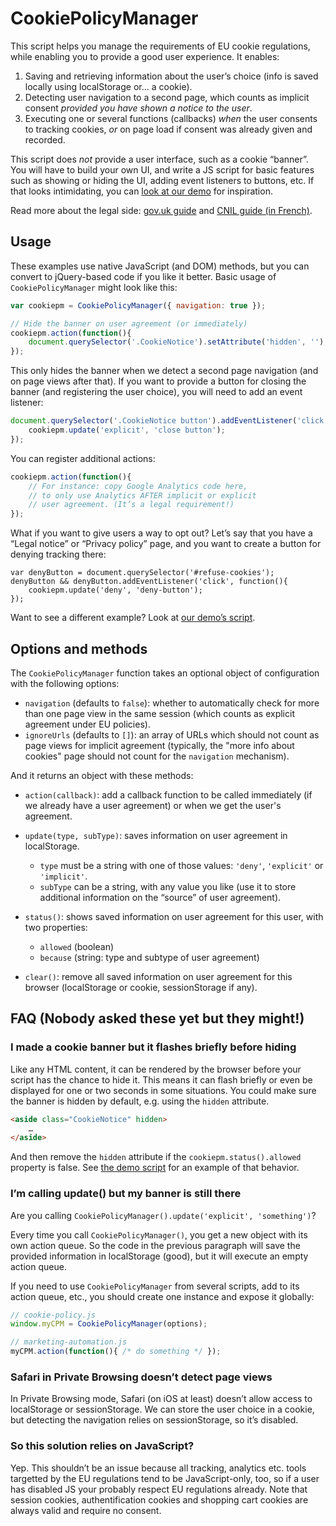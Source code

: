 # CookiePolicyManager

This script helps you manage the requirements of EU cookie regulations, while enabling you to provide a good user experience. It enables:

1. Saving and retrieving information about the user’s choice (info is saved locally using localStorage or… a cookie).
2. Detecting user navigation to a second page, which counts as implicit consent *provided you have shown a notice to the user*.
3. Executing one or several functions (callbacks) *when* the user consents to tracking cookies, *or* on page load if consent was already given and recorded.

This script does *not* provide a user interface, such as a cookie “banner”. You will have to build your own UI, and write a JS script for basic features such as showing or hiding the UI, adding event listeners to buttons, etc. If that looks intimidating, you can [look at our demo][DEMO] for inspiration.

Read more about the legal side: [gov.uk guide][GOV_UK_GUIDE] and [CNIL guide (in French)][CNIL_GUIDE].

## Usage

These examples use native JavaScript (and DOM) methods, but you can convert to jQuery-based code if you like it better. Basic usage of `CookiePolicyManager` might look like this: 

```js
var cookiepm = CookiePolicyManager({ navigation: true });

// Hide the banner on user agreement (or immediately)
cookiepm.action(function(){
    document.querySelector('.CookieNotice').setAttribute('hidden', '');
});
```

This only hides the banner when we detect a second page navigation (and on page views after that). If you want to provide a button for closing the banner (and registering the user choice), you will need to add an event listener:

```js
document.querySelector('.CookieNotice button').addEventListener('click', function(){
    cookiepm.update('explicit', 'close button');
});
```

You can register additional actions:

```js
cookiepm.action(function(){
    // For instance: copy Google Analytics code here,
    // to only use Analytics AFTER implicit or explicit
    // user agreement. (It’s a legal requirement!)
});
```

What if you want to give users a way to opt out? Let’s say that you have a “Legal notice” or “Privacy policy” page, and you want to create a button for denying tracking there:

```
var denyButton = document.querySelector('#refuse-cookies');
denyButton && denyButton.addEventListener('click', function(){
    cookiepm.update('deny', 'deny-button');
});
```

Want to see a different example? Look at [our demo’s script][DEMO_JS].

## Options and methods

The `CookiePolicyManager` function takes an optional object of configuration with the following options:

-   `navigation` (defaults to `false`): whether to automatically check for more than one page view in the same session (which counts as explicit agreement under EU policies).
-   `ignoreUrls` (defaults to `[]`): an array of URLs which should not count as page views for implicit agreement (typically, the "more info about cookies" page should not count for the `navigation` mechanism).

And it returns an object with these methods:

-   `action(callback)`: add a callback function to be called immediately (if we already have a user agreement) or when we get the user's agreement.

-   `update(type, subType)`: saves information on user agreement in localStorage.
    - `type` must be a string with one of those values: `'deny'`, `'explicit'` or `'implicit'`.
    - `subType` can be a string, with any value you like (use it to store additional information on the “source” of user agreement).

-   `status()`: shows saved information on user agreement for this user, with two properties:
    - `allowed` (boolean)
    - `because` (string: type and subtype of user agreement)

-   `clear()`: remove all saved information on user agreement for this browser (localStorage or cookie, sessionStorage if any).


## FAQ (Nobody asked these yet but they might!)

### I made a cookie banner but it flashes briefly before hiding

Like any HTML content, it can be rendered by the browser before your script has the chance to hide it. This means it can flash briefly or even be displayed for one or two seconds in some situations. You could make sure the banner is hidden by default, e.g. using the `hidden` attribute.

```html
<aside class="CookieNotice" hidden>
    …
</aside>
```

And then remove the `hidden` attribute if the `cookiepm.status().allowed` property is false. See [the demo script][DEMO_JS] for an example of that behavior.

### I’m calling update() but my banner is still there

Are you calling `CookiePolicyManager().update('explicit', 'something')`?

Every time you call `CookiePolicyManager()`, you get a new object with its own action queue. So the code in the previous paragraph will save the provided information in localStorage (good), but it will execute an empty action queue.

If you need to use `CookiePolicyManager` from several scripts, add to its action queue, etc., you should create one instance and expose it globally:

```js
// cookie-policy.js
window.myCPM = CookiePolicyManager(options);

// marketing-automation.js
myCPM.action(function(){ /* do something */ });
```

### Safari in Private Browsing doesn’t detect page views

In Private Browsing mode, Safari (on iOS at least) doesn’t allow access to localStorage or sessionStorage. We can store the user choice in a cookie, but detecting the navigation relies on sessionStorage, so it’s disabled.

### So this solution relies on JavaScript?

Yep. This shouldn’t be an issue because all tracking, analytics etc. tools targetted by the EU regulations tend to be JavaScript-only, too, so if a user has disabled JS your probably respect EU regulations already. Note that session cookies, authentification cookies and shopping cart cookies are always valid and require no consent.

[DEMO]: https://gradientz.github.io/cookie-policy-manager/demo/
[DEMO_JS]: https://gradientz.github.io/cookie-policy-manager/demo/demo.js
[GOV_UK_GUIDE]: https://www.gov.uk/service-manual/making-software/cookies
[CNIL_GUIDE]: https://www.cnil.fr/fr/cookies-traceurs-que-dit-la-loi

